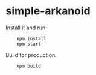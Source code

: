 # simple-arkanoid

Install it and run:

````
    npm install
    npm start
````

Build for production:

````
    npm build
````
